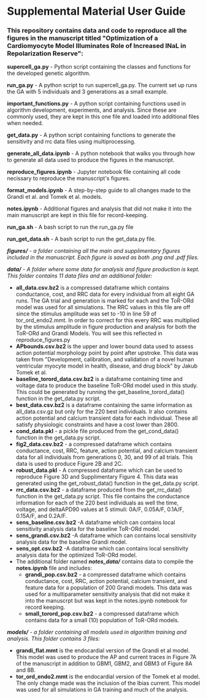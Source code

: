 # Supplemental Material User Guide
### This repository contains data and code to reproduce all the figures in the manuscript titled "Optimization of a Cardiomyocyte Model Illuminates Role of Increased INaL in Repolarization Reserve":

**supercell_ga.py** - Python script containing the classes and functions for the developed genetic algorithm.

**run_ga.py** - A python script to run supercell_ga.py. The current set up runs the GA with 5 individuals and 3 generations as a small example. 

**important_functions.py** - A python script containing functions used in algorithm development, experiments, and analysis. Since these are commonly used, they are kept in this one file and loaded into additional files when needed. 

**get_data.py** - A python script containing functions to generate the sensitivity and rrc data files using multiprocessing.

**generate_all_data.ipynb** - A python notebook that walks you through how to generate all data used to produce the figures in the manuscript. 

**reproduce_figures.ipynb** - Jupyter notebook file containing all code necissary to reproduce the manuscript's figures.

**format_models.ipynb** - A step-by-step guide to all changes made to the Grandi et al. and Tomek et al. models. 

**notes.ipynb** - Additional figures and analysis that did not make it into the main manuscript are kept in this file for record-keeping.

**run_ga.sh** - A bash script to run the run_ga.py file

**run_get_data.sh** - A bash script to run the get_data.py file.

***figures/*** - *a folder containing all the main and supplimentary figures included in the manuscript. Each figure is saved as both .png and .pdf files.* 

***data/*** - *A folder where some data for analysis and figure production is kept. This folder contains 11 data files and an additional folder:*
* **all_data.csv.bz2** is a compressed dataframe which contains conductance, cost, and RRC data for every individual from all eight GA runs. The GA trial and generation is marked for each and the ToR-ORd model was used for all simulations. The RRC values in this file are off since the stimulus amplitude was set to -10 in line 59 of tor_ord_endo2.mmt. In order to correct for this every RRC was multiplied by the stimulus amplitude in figure production and analysis for both the ToR-ORd and Grandi Models. You will see this reflected in reproduce_figures.py
* **APbounds.csv.bz2** is the upper and lower bound data used to assess action potential morphology point by point after upstroke. This data was taken from "Development, calibration, and validation of a novel human ventricular myocyte model in health, disease, and drug block" by Jakub Tomek et al. 
* **baseline_torord_data.csv.bz2** is a dataframe containing time and voltage data to produce the baseline ToR-ORd model used in this study. This could be generated by running the get_baseline_torord_data() function in the get_data.py script.
* **best_data.csv.bz2** is a dataframe containing the same information as all_data.csv.gz but only for the 220 best individuals. Ir also contains action potential and calcium transient data for each individual. These all satisfy physiologic constraints and have a cost lower than 2800. 
* **cond_data.pkl** - a pickle file produced from the get_cond_data() function in the get_data.py script. 
* **fig2_data.csv.bz2** - a compressed dataframe which contains conductance, cost, RRC, feature, action potential, and calcium transient data for all individuals from generations 0, 30, and 99 of all trials. This data is used to produce Figure 2B and 2C. 
* **robust_data.pkl** - A compressed dataframe which can be used to reproduce Figure 3D and Supplimentary Figure 4. This data was generated using the get_robust_data() function in the get_data.py script. 
* **rrc_data.csv.bz2** - a dataframe produced from the get_rrc_data() function in the get_data.py script. This file contains the conductance information for each of the 220 best individuals as well the time, voltage, and deltaAPD90 values at 5 stimuli: 0A/F, 0.05A/F, 0.1A/F, 0.15A/F, and 0.2A/F. 
* **sens_baseline.csv.bz2** -A dataframe which can contains local sensitivity analysis data for the baseline ToR-ORd model.
* **sens_grandi.csv.bz2** -A dataframe which can contains local sensitivity analysis data for the baseline Grandi model.
* **sens_opt.csv.bz2** -A dataframe which can contains local sensitivity analysis data for the optimized ToR-ORd model.
* The additional folder named ***notes_data/*** contains data to compile the **notes.ipynb** file and includes:
    * **grandi_pop.csv.bz2** -  a compressed dataframe which contains conductance, cost, RRC, action potential, calcium transient, and feature data for a population of 200 Grandi models. This data was used for a multiparameter sensitivity analysis that did not make it into the manuscrpt but was kept in the notes.ipynb notebook for record keeping.
    * **small_torord_pop.csv.bz2** -  a compressed dataframe which contains data for a small (10) population of ToR-ORd models. 

***models/*** - *a folder containing all models used in algorithm training and analysis. This folder contains 3 files:*
* **grandi_flat.mmt** is the endocardial version of the Grandi et al model. This model was used to produce the AP and current traces in Figure 7A of the manuscript in addition to GBM1, GBM2, and GBM3 of Figure 8A and 8B. 
* **tor_ord_endo2.mmt** is the endocardial version of the Tomek et al model. The only change made was the inclusion of the Ibias current. This model was used for all simulations in GA training and much of the analysis. 

